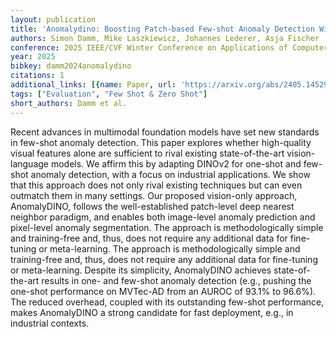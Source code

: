 ```yaml
---
layout: publication
title: 'Anomalydino: Boosting Patch-based Few-shot Anomaly Detection With Dinov2'
authors: Simon Damm, Mike Laszkiewicz, Johannes Lederer, Asja Fischer
conference: 2025 IEEE/CVF Winter Conference on Applications of Computer Vision (WACV)
year: 2025
bibkey: damm2024anomalydino
citations: 1
additional_links: [{name: Paper, url: 'https://arxiv.org/abs/2405.14529'}]
tags: ["Evaluation", "Few Shot & Zero Shot"]
short_authors: Damm et al.
---
```

Recent advances in multimodal foundation models have set new standards in
few-shot anomaly detection. This paper explores whether high-quality visual
features alone are sufficient to rival existing state-of-the-art
vision-language models. We affirm this by adapting DINOv2 for one-shot and
few-shot anomaly detection, with a focus on industrial applications. We show
that this approach does not only rival existing techniques but can even
outmatch them in many settings. Our proposed vision-only approach, AnomalyDINO,
follows the well-established patch-level deep nearest neighbor paradigm, and
enables both image-level anomaly prediction and pixel-level anomaly
segmentation. The approach is methodologically simple and training-free and,
thus, does not require any additional data for fine-tuning or meta-learning.
The approach is methodologically simple and training-free and, thus, does not
require any additional data for fine-tuning or meta-learning. Despite its
simplicity, AnomalyDINO achieves state-of-the-art results in one- and few-shot
anomaly detection (e.g., pushing the one-shot performance on MVTec-AD from an
AUROC of 93.1% to 96.6%). The reduced overhead, coupled with its outstanding
few-shot performance, makes AnomalyDINO a strong candidate for fast deployment,
e.g., in industrial contexts.